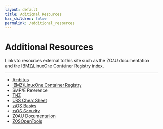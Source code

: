 ```yaml
---
layout: default
title: Aditional Resources
has_children: false
permalink: /additional_resources
---
```


# Additional Resources

Links to resources external to this site such as the ZOAU documentation and the IBMZ/LinuxOne Container Registry index.

<hr>

* [Ambitus](https://github.com/ambitus/)
* [IBMZ/LinuxOne Container Registry](https://ibm.github.io/ibm-z-oss-hub/main/main.html)
* [SMP/E Reference](https://www-40.ibm.com/servers/resourcelink/svc00100.nsf/pages/zOSV2R4sa232276/$file/gim2000_v2r4.pdf)
* [TNZ](https://pypi.org/project/tnz/)
* [USS Cheat Sheet](https://github.com/IBMRedbooks/USSCheatSheet/blob/main/USSCheatSheet.md)
* [z/OS Basics](https://www.redbooks.ibm.com/redbooks/pdfs/sg246366.pdf)
* [z/OS Security](https://www.redbooks.ibm.com/redbooks/pdfs/sg246776.pdf)
* [ZOAU Documentation](https://www.ibm.com/docs/en/zoau)
* [ZOSOpenTools](https://github.com/ZOSOpenTools) 
